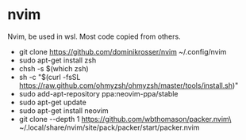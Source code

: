 # nvim
Nvim, be used in wsl. Most code copied from others.
- git clone https://github.com/dominikrosser/nvim ~/.config/nvim
- sudo apt-get install zsh
- chsh -s $(which zsh)
- sh -c "$(curl -fsSL https://raw.github.com/ohmyzsh/ohmyzsh/master/tools/install.sh)"
- sudo add-apt-repository ppa:neovim-ppa/stable
- sudo apt-get update
- sudo apt-get install neovim
- git clone --depth 1 https://github.com/wbthomason/packer.nvim\
 ~/.local/share/nvim/site/pack/packer/start/packer.nvim
